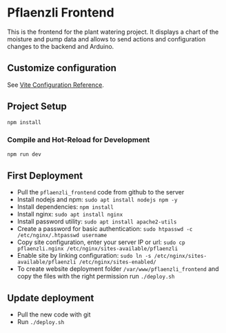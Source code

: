 # Pflaenzli Frontend

This is the frontend for the plant watering project. It displays a chart of the moisture and pump data and allows to send
actions and configuration changes to the backend and Arduino.

## Customize configuration

See [Vite Configuration Reference](https://vitejs.dev/config/).

## Project Setup

```sh
npm install
```

### Compile and Hot-Reload for Development

```sh
npm run dev
```

## First Deployment

- Pull the `pflaenzli_frontend` code from github to the server
- Install nodejs and npm: `sudo apt install nodejs npm -y`
- Install dependencies: `npm install`
- Install nginx: `sudo apt install nginx`
- Install password utility: `sudo apt install apache2-utils`
- Create a password for basic authentication: `sudo htpasswd -c /etc/nginx/.htpasswd username`
- Copy site configuration, enter your server IP or url: `sudo cp pflaenzli.nginx /etc/nginx/sites-available/pflaenzli`
- Enable site by linking configuration: `sudo ln -s /etc/nginx/sites-available/pflaenzli /etc/nginx/sites-enabled/`
- To create website deployment folder `/var/www/pflaenzli_frontend` and copy the files with the right permission run `./deploy.sh`

## Update deployment

- Pull the new code with git
- Run `./deploy.sh`